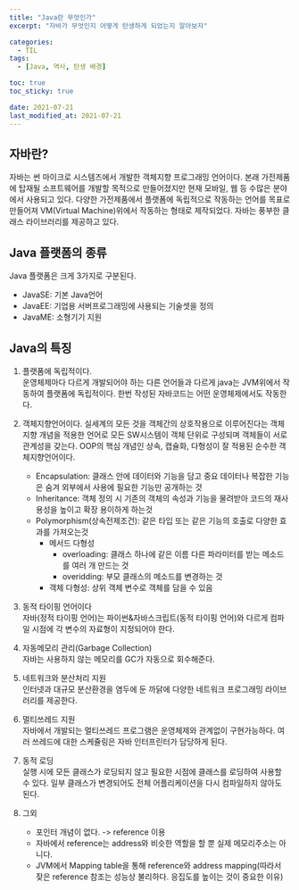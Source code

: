 ```yaml
---
title: "Java란 무엇인가"
excerpt: "자바가 무엇인지 어떻게 탄생하게 되었는지 알아보자"

categories:
  - TIL
tags:
  - [Java, 역사, 탄생 배경]

toc: true
toc_sticky: true

date: 2021-07-21
last_modified_at: 2021-07-21
---
```


## 자바란?

자바는 썬 마이크로 시스템즈에서 개발한 객체지향 프로그래밍 언어이다. 본래 가전제품에 탑재될 소프트웨어를 개발할 목적으로 만들어졌지만 현재 모바일, 웹 등 수많은 분야에서 사용되고 있다. 다양한 가전제품에서 플랫폼에 독립적으로 작동하는 언어를 목표로 만들어져 VM(Virtual Machine)위에서 작동하는 형태로 제작되었다. 자바는 풍부한 클래스 라이브러리를 제공하고 있다.

## Java 플랫폼의 종류

Java 플랫폼은 크게 3가지로 구분된다.

- JavaSE: 기본 Java언어
- JavaEE: 기업용 서버프로그래밍에 사용되는 기술셋을 정의
- JavaME: 소형기기 지원

## Java의 특징

1. 플랫폼에 독립적이다.  
   운영체제마다 다르게 개발되어야 하는 다른 언어들과 다르게 java는 JVM위에서 작동하여 플랫폼에 독립적이다. 한번 작성된 자바코드는 어떤 운영체제에서도 작동한다.

2. 객체지향언어이다.
   실세계의 모든 것을 객체간의 상호작용으로 이루어진다는 객체지향 개념을 적용한 언어로 모든 SW시스템이 객체 단위로 구성되며 객체들이 서로 관계성을 갖는다.
   OOP의 핵심 개념인 상속, 캡슐화, 다형성이 잘 적용된 순수한 객체지향언어이다.

   - Encapsulation: 클래스 안에 데이터와 기능을 담고 중요 데이터나 복잡한 기능은 숨겨 외부에서 사용에 필요한 기능만 공개하는 것
   - Inheritance: 객체 정의 시 기존의 객체의 속성과 기능을 물려받아 코드의 재사용성을 높이고 확장 용이하게 하는것
   - Polymorphism(상속전제조건): 같은 타입 또는 같은 기능의 호출로 다양한 효과를 가져오는것
     - 메서드 다형성
       - overloading: 클래스 하나에 같은 이름 다른 파라미터를 받는 메소드를 여러 개 만드는 것
       - overidding: 부모 클래스의 메소드를 변경하는 것
     - 객체 다형성: 상위 객체 변수로 객체를 담을 수 있음

3. 동적 타이핑 언어이다  
   자바(정적 타이핑 언어)는 파이썬&자바스크립트(동적 타이핑 언어)와 다르게 컴파일 시점에 각 변수의 자료형이 지정되어야 한다.

4. 자동메모리 관리(Garbage Collection)  
   자바는 사용하지 않는 메모리를 GC가 자동으로 회수해준다.

5. 네트워크와 분산처리 지원  
   인터넷과 대규모 분산환경을 염두에 둔 까닭에 다양한 네트워크 프로그래밍 라이브러리를 제공한다.

6. 멀티쓰레드 지원  
   자바에서 개발되는 멀티쓰레드 프로그램은 운영체제와 관계없이 구현가능하다. 여러 쓰레드에 대한 스케쥴링은 자바 인터프린터가 담당하게 된다.

7. 동적 로딩  
   실행 시에 모든 클래스가 로딩되지 않고 필요한 시점에 클래스를 로딩하여 사용할 수 있다. 일부 클래스가 변경되어도 전체 어플리케이션을 다시 컴파일하지 않아도 된다.

8. 그외
   - 포인터 개념이 없다. -> reference 이용
   - 자바에서 reference는 address와 비슷한 역할을 할 뿐 실제 메모리주소는 아니다.
   - JVM에서 Mapping table을 통해 reference와 address mapping(따라서 잦은 reference 참조는 성능상 불리하다. 응집도를 높이는 것이 중요한 이유)
